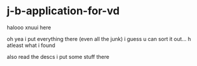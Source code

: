 # j-b-application-for-vd
halooo xnuui here

oh  yea i put everything there (even all the junk) i guess u can sort it out... h
atleast what i found

also read the descs i put some stuff there

